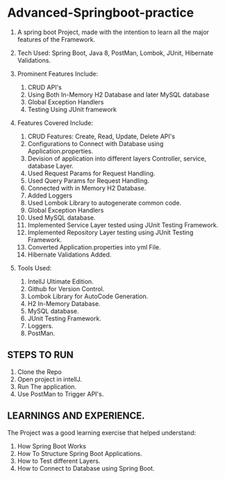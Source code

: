 # Advanced-Springboot-practice

1. A spring boot Project, made with the intention to learn all the major features of the Framework.

2. Tech Used: Spring Boot, Java 8, PostMan, Lombok, JUnit, Hibernate Validations.

3. Prominent Features Include: 

     1. CRUD API's
     2. Using Both In-Memory H2 Database and later MySQL database
     3. Global Exception Handlers
     4. Testing Using JUnit framework

4. Features Covered Include:

    1. CRUD Features: Create, Read, Update, Delete API's
    2. Configurations to Connect with Database using Application.properties.
    3. Devision of application into different layers Controller, service, database Layer.
    4. Used Request Params for Request Handling.
    5. Used Query Params for Request Handling.
    5. Connected with in Memory H2 Database.
    6. Added Loggers 
    7. Used Lombok Library to autogenerate common code.
    8. Global Exception Handlers
    9. Used MySQL database.
    10. Implemented Service Layer tested using JUnit Testing Framework.
    11. Implemented Repository Layer testing using JUnit Testing Framework.
    12. Converted Application.properties into yml File.
    13. Hibernate Validations Added.

5. Tools Used: 
    
    1. IntellJ Ultimate Edition.
    2. Github for Version Control.
    3. Lombok Library for AutoCode Generation.
    4. H2 In-Memory Database.
    5. MySQL database.
    6. JUnit Testing Framework.
    7. Loggers.
    8. PostMan.
    
 ## STEPS TO RUN
 
 1. Clone the Repo
 2. Open project in intellJ.
 3. Run The application.
 4. Use PostMan to Trigger API's.
 
 ## LEARNINGS AND EXPERIENCE.
 
 The Project was a good learning exercise that helped understand:
 
 1. How Spring Boot Works
 2. How To Structure Spring Boot Applications.
 3. How to Test different Layers.
 4. How to Connect to Database using Spring Boot.
 
  

